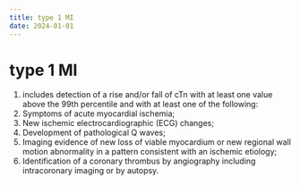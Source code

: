 ```yaml
---
title: type 1 MI
date: 2024-01-01
---
```

# type 1 MI

1. includes detection of a rise and/or fall of cTn with at least one value above the 99th percentile and with at least one of the following:
2.  Symptoms of acute myocardial ischemia;
3.  New ischemic electrocardiographic (ECG) changes;
4.  Development of pathological Q waves;
5.  Imaging evidence of new loss of viable myocardium or new regional wall motion abnormality in a pattern consistent with an ischemic etiology;
6.  Identification of a coronary thrombus by angiography including intracoronary imaging or by autopsy.
